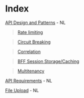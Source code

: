 # Index

[API Design and Patterns](https://github.com/digipolisantwerpdocumentation/api-design-and-patterns) - NL 
> [Rate limiting](https://github.com/digipolisantwerpdocumentation/api-design-and-patterns/blob/master/patterns/rate-limiting.md)

> [Circuit Breaking](https://github.com/digipolisantwerpdocumentation/api-design-and-patterns/blob/master/patterns/circuit-breaking.md)

> [Correlation](https://github.com/digipolisantwerpdocumentation/api-design-and-patterns/blob/master/patterns/correlation.md)

> [BFF Session Storage/Caching](https://github.com/digipolisantwerpdocumentation/api-design-and-patterns/blob/master/patterns/session-storage.md)

> [Multitenancy](https://github.com/digipolisantwerpdocumentation/api-design-and-patterns/blob/master/patterns/multitenancy.md)

[API Requirements](https://github.com/digipolisantwerpdocumentation/api-requirements) - NL

[File Upload](https://github.com/digipolisantwerpdocumentation/file-upload) - NL